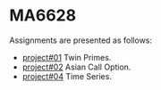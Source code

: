 
# MA6628

Assignments are presented as follows:

- [project#01](https://github.com/pinhuang0317/MA6628-Assignment/blob/master/Project%2301.ipynb) Twin Primes. 
- [project#02](https://github.com/pinhuang0317/MA6628-Assignment/blob/master/Project%2302.ipynb) Asian Call Option. 
- [project#04](project#04.ipynb) Time Series. 

